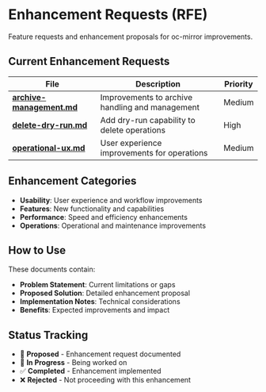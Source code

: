 # Enhancement Requests (RFE)

Feature requests and enhancement proposals for oc-mirror improvements.

## Current Enhancement Requests

| File | Description | Priority |
|------|-------------|----------|
| **[archive-management.md](archive-management.md)** | Improvements to archive handling and management | Medium |
| **[delete-dry-run.md](delete-dry-run.md)** | Add dry-run capability to delete operations | High |
| **[operational-ux.md](operational-ux.md)** | User experience improvements for operations | Medium |

## Enhancement Categories

- **Usability**: User experience and workflow improvements
- **Features**: New functionality and capabilities
- **Performance**: Speed and efficiency enhancements
- **Operations**: Operational and maintenance improvements

## How to Use

These documents contain:
- **Problem Statement**: Current limitations or gaps
- **Proposed Solution**: Detailed enhancement proposal
- **Implementation Notes**: Technical considerations
- **Benefits**: Expected improvements and impact

## Status Tracking

- 📝 **Proposed** - Enhancement request documented
- 🔄 **In Progress** - Being worked on
- ✅ **Completed** - Enhancement implemented
- ❌ **Rejected** - Not proceeding with this enhancement
